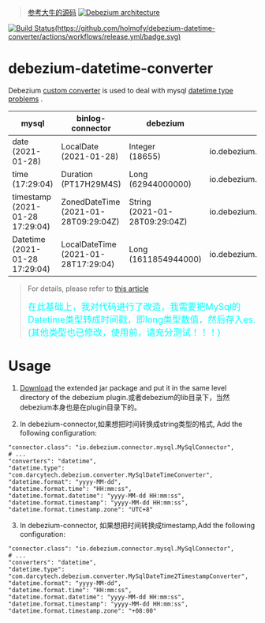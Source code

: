 > [参考大牛的源码](https://github.com/holmofy/debezium-datetime-converter#readme)
[![Debezium architecture](https://debezium.io/documentation/reference/1.4/_images/debezium-architecture.png)](https://debezium.io/documentation/reference/1.4/connectors/mysql.html)

[![Build Status(https://github.com/holmofy/debezium-datetime-converter/actions/workflows/release.yml/badge.svg)](https://github.com/holmofy/debezium-datetime-converter/actions/workflows/release.yml/badge.svg)](https://github.com/holmofy/debezium-datetime-converter/releases)

# debezium-datetime-converter

Debezium [custom converter](https://debezium.io/documentation/reference/development/converters.html) is used to deal
with
mysql [datetime type problems](https://debezium.io/documentation/reference/1.5/connectors/mysql.html#mysql-temporal-types)
.

| mysql                               | binlog-connector                         | debezium                          | schema                 |
| ----------------------------------- | ---------------------------------------- | --------------------------------- | ----------------------------------- |
| date<br>(2021-01-28)                | LocalDate<br/>(2021-01-28)               | Integer<br/>(18655)               | io.debezium.time.Date               |
| time<br/>(17:29:04)                 | Duration<br/>(PT17H29M4S)                | Long<br/>(62944000000)            | io.debezium.time.Time               |
| timestamp<br/>(2021-01-28 17:29:04) | ZonedDateTime<br/>(2021-01-28T09:29:04Z) | String<br/>(2021-01-28T09:29:04Z) | io.debezium.time.ZonedTimestamp     |
| Datetime<br/>(2021-01-28 17:29:04)  | LocalDateTime<br/>(2021-01-28T17:29:04)  | Long<br/>(1611854944000)          | io.debezium.time.Timestamp          |

> For details, please refer to [this article](https://blog.hufeifei.cn/2021/03/13/DB/mysql-binlog-parser/)
>
> <font color=#00ffff size=4>在此基础上，我对代码进行了改造，我需要把MySql的Datetime类型转成时间戳，即long类型数值，然后存入es.(其他类型也已修改，使用前，请充分测试！！！)</font>

# Usage

1. [Download](https://github.com/willowHB/debezium-datetime-converter-master/releases) the extended jar package and put it in
   the same level directory of the debezium plugin.或者debezium的lib目录下，当然debezium本身也是在plugin目录下的。

2. In debezium-connector,如果想把时间转换成string类型的格式, Add the following configuration:

```properties
"connector.class": "io.debezium.connector.mysql.MySqlConnector",
# ...
"converters": "datetime",
"datetime.type": "com.darcytech.debezium.converter.MySqlDateTimeConverter",
"datetime.format": "yyyy-MM-dd",
"datetime.format.time": "HH:mm:ss",
"datetime.format.datetime": "yyyy-MM-dd HH:mm:ss",
"datetime.format.timestamp": "yyyy-MM-dd HH:mm:ss",
"datetime.format.timestamp.zone": "UTC+8"
```

3. In debezium-connector, 如果想把时间转换成timestamp,Add the following configuration:
```properties
"connector.class": "io.debezium.connector.mysql.MySqlConnector",
# ...
"converters": "datetime",
"datetime.type": "com.darcytech.debezium.converter.MySqlDateTime2TimestampConverter",
"datetime.format": "yyyy-MM-dd",
"datetime.format.time": "HH:mm:ss",
"datetime.format.datetime": "yyyy-MM-dd HH:mm:ss",
"datetime.format.timestamp": "yyyy-MM-dd HH:mm:ss",
"datetime.format.timestamp.zone": "+08:00"
```
